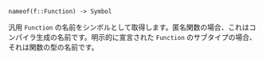 ```
nameof(f::Function) -> Symbol
```

汎用 `Function` の名前をシンボルとして取得します。匿名関数の場合、これはコンパイラ生成の名前です。明示的に宣言された `Function` のサブタイプの場合、それは関数の型の名前です。
